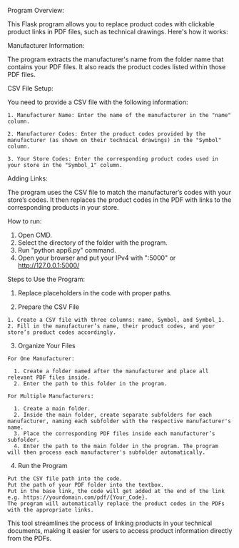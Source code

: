 Program Overview:

  This Flask program allows you to replace product codes with clickable product links in PDF files, such as technical drawings. Here's how it works:

Manufacturer Information:

  The program extracts the manufacturer's name from the folder name that contains your PDF files.
  It also reads the product codes listed within those PDF files.

CSV File Setup:

  You need to provide a CSV file with the following information:
  
    1. Manufacturer Name: Enter the name of the manufacturer in the "name" column.
    
    2. Manufacturer Codes: Enter the product codes provided by the manufacturer (as shown on their technical drawings) in the "Symbol" column.
    
    3. Your Store Codes: Enter the corresponding product codes used in your store in the "Symbol_1" column.
    
Adding Links:

  The program uses the CSV file to match the manufacturer’s codes with your store’s codes.
  It then replaces the product codes in the PDF with links to the corresponding products in your store.

How to run:
  1. Open CMD.
  2. Select the directory of the folder with the program.
  3. Run "python app6.py" command.
  4. Open your browser and put your IPv4 with ":5000" or http://127.0.0.1:5000/

Steps to Use the Program:
  
  1. Replace placeholders in the code with proper paths.

  2. Prepare the CSV File
     
    1. Create a CSV file with three columns: name, Symbol, and Symbol_1.
    2. Fill in the manufacturer’s name, their product codes, and your store’s product codes accordingly.

  3. Organize Your Files
     
    For One Manufacturer:

      1. Create a folder named after the manufacturer and place all relevant PDF files inside.
      2. Enter the path to this folder in the program.
      
    For Multiple Manufacturers:

      1. Create a main folder.
      2. Inside the main folder, create separate subfolders for each manufacturer, naming each subfolder with the respective manufacturer's name.
      3. Place the corresponding PDF files inside each manufacturer’s subfolder.
      4. Enter the path to the main folder in the program. The program will then process each manufacturer's subfolder automatically.

  4. Run the Program
     
    Put the CSV file path into the code.
    Put the path of your PDF folder into the textbox.
    Put in the base link, the code will get added at the end of the link e.g. https://yourdomain.com/pdf/{Your_Code}.
    The program will automatically replace the product codes in the PDFs with the appropriate links.

This tool streamlines the process of linking products in your technical documents, making it easier for users to access product information directly from the PDFs.

